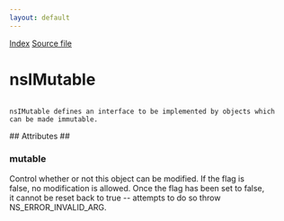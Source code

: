 ```yaml
---
layout: default
---
```

<div id='links'><a href="../index.html">Index</a>
<a href="http://dxr.mozilla.org/mozilla-central/source/xpcom/base/nsIMutable.idl">Source file</a>
</div>

# nsIMutable #
<code>  
nsIMutable defines an interface to be implemented by objects which  
can be made immutable.  
  
</code>
## Attributes ##

### mutable ###
  
Control whether or not this object can be modified.  If the flag is  
false, no modification is allowed.  Once the flag has been set to false,  
it cannot be reset back to true -- attempts to do so throw  
NS_ERROR_INVALID_ARG.  
  
